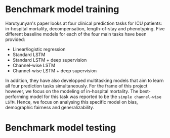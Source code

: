 # Benchmark model training

Harutyunyan's paper looks at four clinical prediction tasks for ICU patients: 
in-hospital mortality, decompensation, length-of-stay and phenotyping. 
Five different baseline models for each of the four main tasks have been provided:

- Linear/logistic regression
- Standard LSTM
- Standard LSTM + deep supervision
- Channel-wise LSTM
- Channel-wise LSTM + deep supervision

In addition, they have also developped multitasking models that aim to learn all four
prediction tasks simultaneously. For the frame of this project however, we focus
on the modeling of in-hospital mortality. The best-performing
model for this task was reported to be the `simple channel-wise LSTM`. Hence, we focus
on analysing this specific model on bias, demographic fairness and generalizability.

# Benchmark model testing